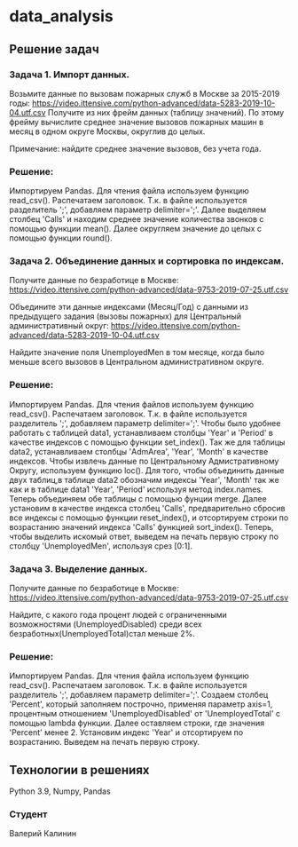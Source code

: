 # data_analysis


## Решение задач
### Задача 1. Импорт данных.

Возьмите данные по вызовам пожарных служб в Москве за 2015-2019 годы:
https://video.ittensive.com/python-advanced/data-5283-2019-10-04.utf.csv
Получите из них фрейм данных (таблицу значений). По этому фрейму вычислите
среднее значение вызовов пожарных машин в месяц в одном округе Москвы,
округлив до целых.

Примечание: найдите среднее значение вызовов, без учета года.

### Решение:

Импортируем Pandas. Для чтения файла используем функцию read_csv().
Распечатаем заголовок. Т.к. в файле используется разделитель ';',
добавляем параметр delimiter=';'. Далее выделяем столбец 'Calls' и находим
среднее значение количества звонков с помощью функции mean(). Далее
округляем значение до целых с помощью функции round().

### Задача 2. Объединение данных и сортировка по индексам.

Получите данные по безработице в Москве:
https://video.ittensive.com/python-advanced/data-9753-2019-07-25.utf.csv

Объедините эти данные индексами (Месяц/Год) с данными из предыдущего
задания (вызовы пожарных) для Центральный административный округ:
https://video.ittensive.com/python-advanced/data-5283-2019-10-04.utf.csv

Найдите значение поля UnemployedMen в том месяце, когда было меньше всего
вызовов в Центральном административном округе.

### Решение:

Импортируем Pandas. Для чтения файлов используем функцию read_csv().
Распечатаем заголовок. Т.к. в файле используется разделитель ';',
добавляем параметр delimiter=';'.
Чтобы было удобнее работать с таблицей data1, устанавливаем столбцы
'Year' и 'Period' в качестве индексов с помощью функции set_index().
Так же для таблицы data2, устанавливаем столбцы 'AdmArea', 'Year', 'Month'
в качестве индексов. Чтобы извлечь данные по Центральному Адмистративному
Округу, используем функцию loc(). Для того, чтобы объединить данные двух
таблиц,в таблице data2 обозначим индексы 'Year', 'Month' так же как и в
таблице data1 'Year', 'Period' используя метод index.names. Теперь
объединяем обе таблицы с помощью фунции merge. Далее установим в качестве
индекса столбец 'Calls', предварительно сбросив все индексы с помощью
функции reset_index(), и отсортируем строки по возрастанию значений индекса
'Calls' функцией sort_index(). Теперь, чтобы выделить искомый ответ,
выведем на печать первую строку по столбцу 'UnemployedMen',
используя срез [0:1].

### Задача 3. Выделение данных.

Получите данные по безработице в Москве:
https://video.ittensive.com/python-advanced/data-9753-2019-07-25.utf.csv

Найдите, с какого года процент людей с ограниченными возможностями
(UnemployedDisabled) среди всех безработных(UnemployedTotal)стал меньше 2%.

### Решение:

Импортируем Pandas. Для чтения файла используем функцию read_csv().
Распечатаем заголовок. Т.к. в файле используется разделитель ';',
добавляем параметр delimiter=';'. Создаем столбец 'Percent', который
заполняем построчно, применяя параметр axis=1, процентным отношением
'UnemployedDisabled' от 'UnemployedTotal' с помощью lambda функции. Далее
оставляем строки, где значения 'Percent' менее 2. Установим индекс 'Year' и
отсортируем по возрастанию. Выведем на печать первую строку.


## Технологии в решениях
Python 3.9,
Numpy,
Pandas


### Студент
Валерий Калинин